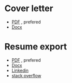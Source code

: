 # Cover letter

- [PDF](https://github.com/BizShuk/bizshuk.github.io/raw/master/resume/export/Cover_letter-ShukLiu.pdf) , prefered
- [Docx](https://github.com/BizShuk/bizshuk.github.io/raw/master/resume/export/Cover_letter-ShukLiu.docx)


# Resume export

- [PDF](https://github.com/BizShuk/bizshuk.github.io/raw/master/resume/export/Resume-ShukLiu.pdf) , prefered
- [Docx](https://github.com/BizShuk/bizshuk.github.io/raw/master/resume/export/Resume-ShukLiu.docx)
- [Linkedin](https://www.linkedin.com/in/initialshuk)
- [stack overflow](http://stackoverflow.com/cv/initialshuk)

